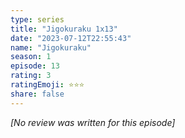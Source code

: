 ```yaml
---
type: series
title: "Jigokuraku 1x13"
date: "2023-07-12T22:55:43"
name: "Jigokuraku"
season: 1
episode: 13
rating: 3
ratingEmoji: ⭐️⭐️⭐️
share: false
---
```


_[No review was written for this episode]_
